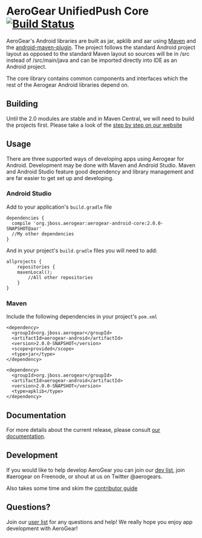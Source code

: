# AeroGear UnifiedPush Core [![Build Status](https://travis-ci.org/aerogear/aerogear-android-core.png)](https://travis-ci.org/aerogear/aerogear-android-core)


AeroGear's Android libraries are built as jar, apklib and aar using [Maven](http://maven.apache.org/) and the [android-maven-plugin](https://github.com/jayway/maven-android-plugin). The project follows the standard Android project layout as opposed to the standard Maven layout so sources will be in /src instead of /src/main/java and can be imported directly into IDE as an Android project.

The core library contains common components and interfaces which the rest of the Aerogear Android libraries depend on.  


## Building

Until the 2.0 modules are stable and in Maven Central, we will need to build the projects first.  Please take a look of the [step by step on our website](http://aerogear.org/docs/guides/aerogear-android/HowToBuildAeroGearAndroidLibrary/)


## Usage

There are three supported ways of developing apps using Aerogear for Android.  Development may be done with Maven and Android Studio.  Maven and Android Studio feature good dependency and library management and are far easier to get set up and developing. 
### Android Studio
Add to your application's `build.gradle` file
```
dependencies {
  compile 'org.jboss.aerogear:aerogear-android-core:2.0.0-SNAPSHOT@aar'
  //My other dependencies
}
```

And in your project's `build.gradle` files you will need to add:
```
allprojects {
    repositories {
	mavenLocal();
        //All other repositories
    }
}

```
### Maven
Include the following dependencies in your project's `pom.xml`

```
<dependency>
  <groupId>org.jboss.aerogear</groupId>
  <artifactId>aerogear-android</artifactId>
  <version>2.0.0-SNAPSHOT</version>
  <scope>provided</scope>
  <type>jar</type>
</dependency>

<dependency>
  <groupId>org.jboss.aerogear</groupId>
  <artifactId>aerogear-android</artifactId>
  <version>2.0.0-SNAPSHOT</version>
  <type>apklib</type>
</dependency>
```
## Documentation

For more details about the current release, please consult [our documentation](http://aerogear.org/docs/guides/aerogear-android/).

## Development

If you would like to help develop AeroGear you can join our [dev list](https://lists.jboss.org/mailman/listinfo/aerogear-dev), join #aerogear on Freenode, or shout at us on Twitter @aerogears.

Also takes some time and skim the [contributor guide](http://aerogear.org/docs/guides/Contributing/)

## Questions?

Join our [user list](https://lists.jboss.org/mailman/listinfo/aerogear-user) for any questions and help! We really hope you enjoy app development with AeroGear!

